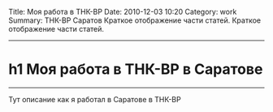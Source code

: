 Title: Моя работа в ТНК-BP
Date: 2010-12-03 10:20
Category: work
Summary: ТНК-BP Саратов Краткое отображение части статей. Краткое отображение части статей.

---

# h1 Моя работа в ТНК-BP в Саратове
***

Тут описание как я работал в Саратове в ТНК-BP
